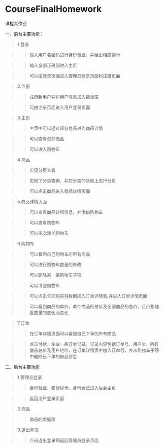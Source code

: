 # CourseFinalHomework
课程大作业

一、前台主要功能：

> 1.登录

>> 输入用户名密码进行身份验证，并给出相应提示

>> 输入全部正确则进入主页

>> 可以由登录页面进入管理员登录页面和注册页面

> 2.注册

>> 注册新用户并将用户信息加入数据库

>> 可由注册页面进入用户登录页面

> 3.主页

>> 主页中可以通过部分商品进入商品详情

>> 可以查看全部商品

>> 可以进入购物车

> 4.商品

>> 实现分页查看

>> 实现了分类查询，并在分类的基础上进行分页

>> 可以点击商品进入商品详情页面

> 5.商品详情页面

>> 可以查看商品详细信息，并添加购物车

>> 可以查看购物车

>> 可以多次添加购物车

> 6.购物车

>> 可以看到自己购物车的所有商品

>> 可以进行购物车数量的修改

>> 可以删除某一条购物车子项

>> 可以清空购物车

>> 可以点击全部购买将数据插入订单详情表,并进入订单详情页面

>> 可以看到商品的单价，单个商品的总价及全部商品的总价，且价格随着数量的变化而变化

> 7.订单

>> 在订单详情页面可以看到自己下单的所有商品

>> 点击付款，生成一条订单记录，记录内容包括订单号、用户Id、所有商品总价及用户地址，在订单详情表中加入订单号，并从购物车子项中删除已下单的商品信息

二、后台主要功能

> 1.管理员登录

>> 身份验证、错误提示、身份合法进入后台主页

>> 返回用户登录页面

> 2.商品

>> 商品的增删改

> 3.退出登录

>> 点击退出登录即返回管理员登录页面
